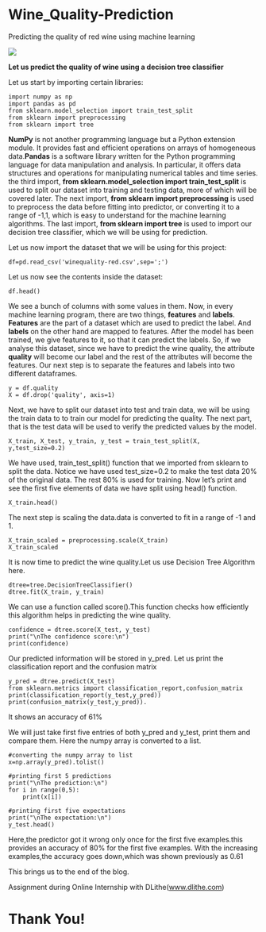 # Wine_Quality-Prediction
Predicting the quality of red wine using machine learning

![](https://media.phillyvoice.com/media/images/09122019_red_wine_pexels.2e16d0ba.fill-735x490.jpg)

**Let us predict the quality of wine using a decision tree classifier**

Let us start by importing certain libraries:
```
import numpy as np
import pandas as pd
from sklearn.model_selection import train_test_split
from sklearn import preprocessing
from sklearn import tree
```

**NumPy** is not another programming language but a Python extension module. It provides fast and efficient operations on arrays of homogeneous data.**Pandas** is a software library written for the Python programming language for data manipulation and analysis. In particular, it offers data structures and operations for manipulating numerical tables and time series. the third import, **from sklearn.model_selection import train_test_split** is used to split our dataset into training and testing data, more of which will be covered later. The next import, **from sklearn import preprocessing** is used to preprocess the data before fitting into predictor, or converting it to a range of -1,1, which is easy to understand for the machine learning algorithms. The last import, **from sklearn import tree** is used to import our decision tree classifier, which we will be using for prediction.


Let us now import the dataset that we will be using for this project:
```
df=pd.read_csv('winequality-red.csv',sep=';')
```
Let us now see the contents inside the dataset:
```
df.head()
```

We see a bunch of columns with some values in them. Now, in every machine learning program, there are two things, **features** and **labels**. **Features** are the part of a dataset which are used to predict the label. And **labels** on the other hand are mapped to features. After the model has been trained, we give features to it, so that it can predict the labels.
So, if we analyse this dataset, since we have to predict the wine quality, the attribute **quality** will become our label and the rest of the attributes will become the features.
Our next step is to separate the features and labels into two different dataframes.
```
y = df.quality
X = df.drop('quality', axis=1)
```
Next, we have to split our dataset into test and train data, we will be using the train data to to train our model for predicting the quality. The next part, that is the test data will be used to verify the predicted values by the model.
```
X_train, X_test, y_train, y_test = train_test_split(X, y,test_size=0.2)
```
We have used, train_test_split() function that we imported from sklearn to split the data. Notice we have used test_size=0.2 to make the test data 20% of the original data. The rest 80% is used for training.
Now let’s print and see the first five elements of data we have split using head() function.
```
X_train.head()
```
The next step is scaling the data.data is converted to fit in a range of -1 and 1. 
```
X_train_scaled = preprocessing.scale(X_train)
X_train_scaled
```

It is now time to predict the wine quality.Let us use Decision Tree Algorithm here.
```
dtree=tree.DecisionTreeClassifier()
dtree.fit(X_train, y_train)
```
We can use a function called score().This function checks how efficiently this algorithm helps in predicting the wine quality.
```
confidence = dtree.score(X_test, y_test)
print("\nThe confidence score:\n")
print(confidence)
```
Our predicted information will be stored in y_pred.
Let us print the classification report and the confusion matrix
```
y_pred = dtree.predict(X_test)
from sklearn.metrics import classification_report,confusion_matrix
print(classification_report(y_test,y_pred))
print(confusion_matrix(y_test,y_pred)).
```
It shows an accuracy of 61%



We will just take first five entries of both y_pred and y_test, print them and compare them.
Here the numpy array is converted to a list.
```
#converting the numpy array to list
x=np.array(y_pred).tolist()

#printing first 5 predictions
print("\nThe prediction:\n")
for i in range(0,5):
    print(x[i])
    
#printing first five expectations
print("\nThe expectation:\n")
y_test.head()
```
Here,the predictor got it wrong only once for the first five examples.this provides an accuracy of 80% for the first five examples.
With the increasing examples,the accuracy goes down,which was shown previously as 0.61

This brings us to the end of the blog.

Assignment during Online Internship with DLithe(www.dlithe.com)

# Thank You!

